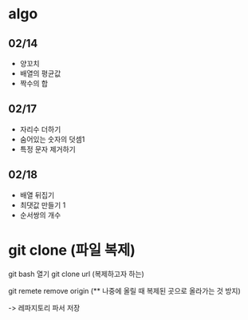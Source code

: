 # algo

## 02/14

- 양꼬치
- 배열의 평균값
- 짝수의 합


## 02/17

- 자리수 더하기
- 숨어있는 숫자의 덧셈1
- 특정 문자 제거하기

## 02/18

- 배열 뒤집기
- 최댓값 만들기 1
- 순서쌍의 개수


# git clone (파일 복제)

git bash 열기 
git clone url (복제하고자 하는)

git remete remove origin (** 나중에 올릴 때 복제된 곳으로 올라가는 것 방지)

-> 레파지토리 파서 저장 

